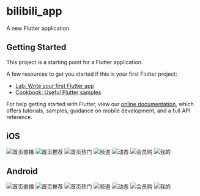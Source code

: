 # bilibili_app

A new Flutter application.

## Getting Started

This project is a starting point for a Flutter application.

A few resources to get you started if this is your first Flutter project:

- [Lab: Write your first Flutter app](https://flutter.io/docs/get-started/codelab)
- [Cookbook: Useful Flutter samples](https://flutter.io/docs/cookbook)

For help getting started with Flutter, view our 
[online documentation](https://flutter.io/docs), which offers tutorials, 
samples, guidance on mobile development, and a full API reference.

## iOS
![首页直播](https://github.com/HuPingKang/flutter_demo/blob/master/images/home_zhibo.png "home_zhibo")
![首页推荐](https://github.com/HuPingKang/flutter_demo/blob/master/images/home_tuijian.png "home_tuijian")
![首页热门](https://github.com/HuPingKang/flutter_demo/blob/master/images/home_hot.png  "home_hot")
![频道](https://github.com/HuPingKang/flutter_demo/blob/master/images/channel_page.png "channel_page")
![动态](https://github.com/HuPingKang/flutter_demo/blob/master/images/dynamics_page.png "dynamics_page")
![会员购](https://github.com/HuPingKang/flutter_demo/blob/master/images/vip_shopping.png "vip_shopping")
![我的](https://github.com/HuPingKang/flutter_demo/blob/master/images/my.png "my")

## Android
![首页直播](https://github.com/HuPingKang/flutter_demo/blob/master/images/home_zhibo_android.png "home_zhibo_android")
![首页推荐](https://github.com/HuPingKang/flutter_demo/blob/master/images/home_tuijian_android.png "home_tuijian_android")
![首页热门](https://github.com/HuPingKang/flutter_demo/blob/master/images/home_hot_android.png  "home_hot_android")
![频道](https://github.com/HuPingKang/flutter_demo/blob/master/images/channel_page_android.png "channel_page_android")
![动态](https://github.com/HuPingKang/flutter_demo/blob/master/images/dynamics_page_android.png "dynamics_page_android")
![会员购](https://github.com/HuPingKang/flutter_demo/blob/master/images/vip_shopping_android.png "vip_shopping_android")
![我的](https://github.com/HuPingKang/flutter_demo/blob/master/images/my_android.png "my")

